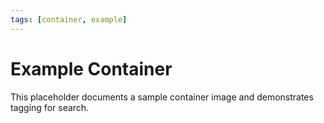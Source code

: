 ```yaml
---
tags: [container, example]
---
```


# Example Container

This placeholder documents a sample container image and demonstrates tagging for search.
